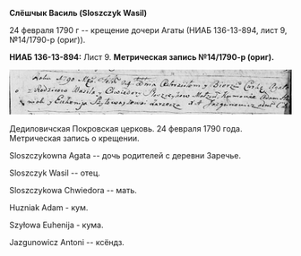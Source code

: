 **Слёшчык Василь (Sloszczyk Wasil)**

24 февраля 1790 г -- крещение дочери Агаты (НИАБ 136-13-894, лист 9,
№14/1790-р (ориг)).

**НИАБ 136-13-894:** Лист 9. **Метрическая запись №14/1790-р (ориг).**

![](./media/df66f748fdf5b66c93007230278215820149cd8a.png)

Дедиловичская Покровская церковь. 24 февраля 1790 года. Метрическая
запись о крещении.

Sloszczykowna Agata -- дочь родителей с деревни Заречье.

Sloszczyk Wasil -- отец.

Sloszczykowa Chwiedora -- мать.

Huzniak Adam - кум.

Szyłowa Euhenija - кума.

Jazgunowicz Antoni -- ксёндз.
